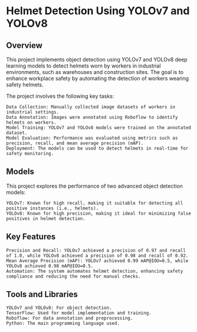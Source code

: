 # Helmet Detection Using YOLOv7 and YOLOv8
## Overview

This project implements object detection using YOLOv7 and YOLOv8 deep learning models to detect helmets worn by workers in industrial environments, such as warehouses and construction sites. The goal is to enhance workplace safety by automating the detection of workers wearing safety helmets.

The project involves the following key tasks:

    Data Collection: Manually collected image datasets of workers in industrial settings.
    Data Annotation: Images were annotated using Roboflow to identify helmets on workers.
    Model Training: YOLOv7 and YOLOv8 models were trained on the annotated dataset.
    Model Evaluation: Performance was evaluated using metrics such as precision, recall, and mean average precision (mAP).
    Deployment: The models can be used to detect helmets in real-time for safety monitoring.

## Models

This project explores the performance of two advanced object detection models:

    YOLOv7: Known for high recall, making it suitable for detecting all positive instances (i.e., helmets).
    YOLOv8: Known for high precision, making it ideal for minimizing false positives in helmet detection.

## Key Features

    Precision and Recall: YOLOv7 achieved a precision of 0.97 and recall of 1.0, while YOLOv8 achieved a precision of 0.98 and recall of 0.92.
    Mean Average Precision (mAP): YOLOv7 achieved 0.99 mAP@IOU=0.5, while YOLOv8 achieved 0.98 mAP@IOU=0.5.
    Automation: The system automates helmet detection, enhancing safety compliance and reducing the need for manual checks.

## Tools and Libraries

    YOLOv7 and YOLOv8: For object detection.
    TensorFlow: Used for model implementation and training.
    Roboflow: For data annotation and preprocessing.
    Python: The main programming language used.
